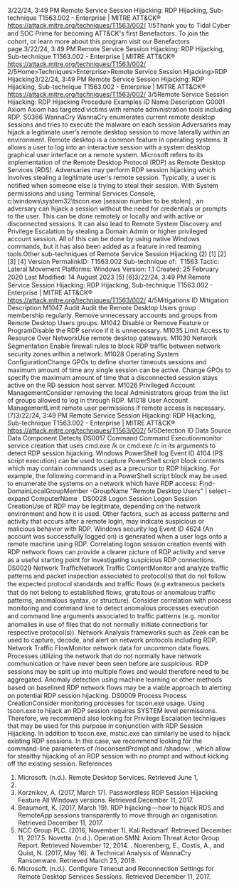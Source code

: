 3/22/24, 3:49 PM Remote Service Session Hijacking: RDP Hijacking, Sub-technique T1563.002 - Enterprise | MITRE ATT&CK®
https://attack.mitre.org/techniques/T1563/002/ 1/5Thank you to Tidal Cyber and SOC Prime for becoming ATT&CK's ﬁrst Benefactors. To join the cohort, or learn more about this program visit our
Benefactors page.3/22/24, 3:49 PM Remote Service Session Hijacking: RDP Hijacking, Sub-technique T1563.002 - Enterprise | MITRE ATT&CK®
https://attack.mitre.org/techniques/T1563/002/ 2/5Home>Techniques>Enterprise>Remote Service Session Hijacking>RDP Hijacking3/22/24, 3:49 PM Remote Service Session Hijacking: RDP Hijacking, Sub-technique T1563.002 - Enterprise | MITRE ATT&CK®
https://attack.mitre.org/techniques/T1563/002/ 3/5Remote Service Session Hijacking: RDP Hijacking
Procedure Examples
ID Name Description
G0001 Axiom Axiom has targeted victims with remote administration tools including RDP.
S0366 WannaCry WannaCry enumerates current remote desktop sessions and tries to execute the malware on each session.Adversaries may hijack a legitimate user’s remote desktop session to move laterally within an environment. Remote desktop is a common
feature in operating systems. It allows a user to log into an interactive session with a system desktop graphical user interface on a remote
system. Microsoft refers to its implementation of the Remote Desktop Protocol (RDP) as Remote Desktop Services (RDS).
Adversaries may perform RDP session hijacking which involves stealing a legitimate user's remote session. Typically, a user is notiﬁed when
someone else is trying to steal their session. With System permissions and using Terminal Services Console,
c:\windows\system32\tscon.exe [session number to be stolen] , an adversary can hijack a session without the need for credentials
or prompts to the user. This can be done remotely or locally and with active or disconnected sessions. It can also lead to Remote System
Discovery and Privilege Escalation by stealing a Domain Admin or higher privileged account session. All of this can be done by using native
Windows commands, but it has also been added as a feature in red teaming tools.Other sub-techniques of Remote Service Session Hijacking (2)
[1]
[2] [3]
[4]
Version PermalinkID: T1563.002
Sub-technique of:  T1563
 
Tactic: Lateral Movement
 
Platforms: Windows
Version: 1.1
Created: 25 February 2020
Last Modiﬁed: 14 August 2023
[5]
[6]3/22/24, 3:49 PM Remote Service Session Hijacking: RDP Hijacking, Sub-technique T1563.002 - Enterprise | MITRE ATT&CK®
https://attack.mitre.org/techniques/T1563/002/ 4/5Mitigations
ID Mitigation Description
M1047 Audit Audit the Remote Desktop Users group membership regularly. Remove unnecessary accounts and
groups from Remote Desktop Users groups.
M1042 Disable or Remove
Feature or ProgramDisable the RDP service if it is unnecessary.
M1035 Limit Access to
Resource Over NetworkUse remote desktop gateways.
M1030 Network Segmentation Enable ﬁrewall rules to block RDP traﬃc between network security zones within a network.
M1028 Operating System
ConﬁgurationChange GPOs to deﬁne shorter timeouts sessions and maximum amount of time any single
session can be active. Change GPOs to specify the maximum amount of time that a disconnected
session stays active on the RD session host server.
M1026 Privileged Account
ManagementConsider removing the local Administrators group from the list of groups allowed to log in through
RDP.
M1018 User Account
ManagementLimit remote user permissions if remote access is necessary.[7]3/22/24, 3:49 PM Remote Service Session Hijacking: RDP Hijacking, Sub-technique T1563.002 - Enterprise | MITRE ATT&CK®
https://attack.mitre.org/techniques/T1563/002/ 5/5Detection
ID Data Source Data Component Detects
DS0017 Command Command
Executionmonitor service creation that uses cmd.exe /k or cmd.exe /c in its arguments to detect
RDP session hijacking. Windows PowerShell log Event ID 4104 (PS script execution) can
be used to capture PowerShell script block contents which may contain commands used
as a precursor to RDP hijacking. For example, the following command in a PowerShell
script block may be used to enumerate the systems on a network which have RDP
access: Find-DomainLocalGroupMember -GroupName "Remote Desktop Users" |
select -expand ComputerName .
DS0028 Logon Session Logon Session
CreationUse of RDP may be legitimate, depending on the network environment and how it is used.
Other factors, such as access patterns and activity that occurs after a remote login, may
indicate suspicious or malicious behavior with RDP. Windows security log Event ID 4624
(An account was successfully logged on) is generated when a user logs onto a remote
machine using RDP.
Correlating logon session creation events with RDP network ﬂows can provide a clearer
picture of RDP activity and serve as a useful starting point for investigating suspicious
RDP connections.
DS0029 Network TraﬃcNetwork Traﬃc
ContentMonitor and analyze traﬃc patterns and packet inspection associated to protocol(s) that
do not follow the expected protocol standards and traﬃc ﬂows (e.g extraneous packets
that do not belong to established ﬂows, gratuitous or anomalous traﬃc patterns,
anomalous syntax, or structure). Consider correlation with process monitoring and
command line to detect anomalous processes execution and command line arguments
associated to traﬃc patterns (e.g. monitor anomalies in use of ﬁles that do not normally
initiate connections for respective protocol(s)). Network Analysis frameworks such as
Zeek can be used to capture, decode, and alert on network protocols including RDP.
Network Traﬃc
FlowMonitor network data for uncommon data ﬂows. Processes utilizing the network that do
not normally have network communication or have never been seen before are
suspicious. RDP sessions may be split up into multiple ﬂows and would therefore need to
be aggregated.
Anomaly detection using machine learning or other methods based on baselined RDP
network ﬂows may be a viable approach to alerting on potential RDP session hijacking.
DS0009 Process Process
CreationConsider monitoring processes for tscon.exe usage. Using tscon.exe to hijack an RDP
session requires SYSTEM level permissions. Therefore, we recommend also looking for
Privilege Escalation techniques that may be used for this purpose in conjunction with
RDP Session Hijacking.
In addition to tscon.exe, mstsc.exe can similarly be used to hijack existing RDP sessions.
In this case, we recommend looking for the command-line parameters of
/noconsentPrompt and /shadow: , which allow for stealthy hijacking of an RDP session
with no prompt and without kicking off the existing session.
References
1. Microsoft. (n.d.). Remote Desktop Services. Retrieved June 1,
2016.
2. Korznikov, A. (2017, March 17). Passwordless RDP Session
Hijacking Feature All Windows versions. Retrieved December
11, 2017.
3. Beaumont, K. (2017, March 19). RDP hijacking — how to hijack
RDS and RemoteApp sessions transparently to move through
an organisation. Retrieved December 11, 2017.
4. NCC Group PLC. (2016, November 1). Kali Redsnarf. Retrieved
December 11, 2017.5. Novetta. (n.d.). Operation SMN: Axiom Threat Actor Group
Report. Retrieved November 12, 2014.
 . Noerenberg, E., Costis, A., and Quist, N. (2017, May 16). A
Technical Analysis of WannaCry Ransomware. Retrieved
March 25, 2019.
7. Microsoft. (n.d.). Conﬁgure Timeout and Reconnection
Settings for Remote Desktop Services Sessions. Retrieved
December 11, 2017.